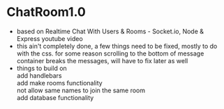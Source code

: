 # ChatRoom1.0
- based on Realtime Chat With Users & Rooms - Socket.io, Node & Express youtube video
- this ain't completely done, a few things need to be fixed, mostly to do with the css. for some reason scrolling to the bottom of message container breaks the messages, will have to fix later as well
- things to build on
   <br>add handlebars
   <br>add make rooms functionality
   <br>not allow same names to join the same room
   <br>add database functionality
 
